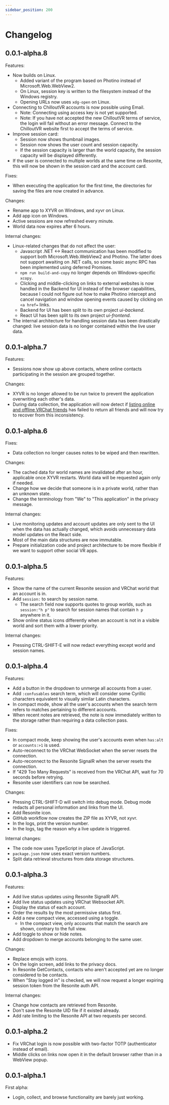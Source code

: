 ```yaml
---
sidebar_position: 200
---
```


# Changelog

## 0.0.1-alpha.8

Features:
- Now builds on Linux.
  - Added variant of the program based on Photino instead of Microsoft.Web.WebView2.
  - On Linux, session key is written to the filesystem instead of the Windows registry.
  - Opening URLs now uses `xdg-open` on Linux.
- Connecting to ChilloutVR accounts is now possible using Email.
  - Note: Connecting using access key is not yet supported.
  - Note: If you have not accepted the new ChilloutVR terms of service, the login will fail without an error message.
    Connect to the ChilloutVR website first to accept the terms of service.
- Improve session card:
  - Session now shows thumbnail images.
  - Session now shows the user count and session capacity.
  - If the session capacity is larger than the world capacity, the session capacity will be displayed differently.
- If the user is connected to multiple worlds at the same time on Resonite, this will now be shown in the session card and the account card.

Fixes:
- When executing the application for the first time, the directories for saving the files are now created in advance.

Changes:
- Rename app to XYVR on Windows, and xyvr on Linux.
- Add app icon on Windows.
- Active sessions are now refreshed every minute.
- World data now expires after 6 hours.

Internal changes:
- Linux-related changes that do not affect the user:
  - Javascript .NET <-> React communication has been modified to support both Microsoft.Web.WebView2 and Photino. The
    latter does not support awaiting on .NET calls, so some basic async RPC has been implemented using deferred Promises.
  - `npm run build-and-copy` no longer depends on Windows-specific `xcopy`.
  - Clicking and middle-clicking on links to external websites is now handled in the Backend for UI instead of the browser capabilities,
    because I could not figure out how to make Photino intercept and cancel navigation and window opening events caused by clicking on `<a href=` links.
  - Backend for UI has been split to its own project *ui-backend*.
  - React UI has been split to its own project *ui-frontend*.
- The internal architecture for handling session data has been drastically changed: live session data is no longer contained within the live user data.

## 0.0.1-alpha.7

Features:
- Sessions now show up above contacts, where online contacts participating in the session are grouped together.

Changes:
- XYVR is no longer allowed to be run twice to prevent the application overwriting each other's data.
- During data collection, the application will now detect if [listing online and offline VRChat friends](https://vrchat.community/openapi/get-friends) has failed to return all friends and will now try to recover from this inconsistency.

## 0.0.1-alpha.6

Fixes:
- Data collection no longer causes notes to be wiped and then rewritten.

Changes:
- The cached data for world names are invalidated after an hour, applicable once XYVR restarts. World data will be requested again only if needed.
- Change how we decide that someone is in a private world, rather than an unknown state.
- Change the terminology from "We" to "This application" in the privacy message.

Internal changes:
- Live monitoring updates and account updates are only sent to the UI when the data has actually changed, which avoids unnecessary data model updates on the React side.
- Most of the main data structures are now immutable.
- Prepare initialization code and project architecture to be more flexible if we want to support other social VR apps.

## 0.0.1-alpha.5

Features:
- Show the name of the current Resonite session and VRChat world that an account is in.
- Add `session:` to search by session name.
    - The search field now supports quotes to group worlds, such as `session:"h p"` to search for session names that contain `h p` anywhere in it.
- Show online status icons differently when an account is not in a visible world and sort them with a lower priority.

Internal changes:
- Pressing CTRL-SHIFT-E will now redact everything except world and session names.

## 0.0.1-alpha.4

Features:
- Add a button in the dropdown to unmerge all accounts from a user.
- Add `:confusables` search term, which will consider some Cyrillic characters equivalent to visually similar Latin characters.
- In compact mode, show all the user's accounts when the search term refers to matches pertaining to different accounts.
- When recent notes are retrieved, the note is now immediately written to the storage rather than requiring a data collection pass.

Fixes:
- In compact mode, keep showing the user's accounts even when `has:alt` or `accounts:>1` is used.
- Auto-reconnect to the VRChat WebSocket when the server resets the connection.
- Auto-reconnect to the Resonite SignalR when the server resets the connection.
- If "429 Too Many Requests" is received from the VRChat API, wait for 70 seconds before retrying.
- Resonite user identifiers can now be searched.

Changes:
- Pressing CTRL-SHIFT-D will switch into debug mode. Debug mode redacts all personal information and links from the UI.
- Add Resonite icon.
- GitHub workflow now creates the ZIP file as XYVR, not xyvr.
- In the logs, print the version number.
- In the logs, tag the reason why a live update is triggered.

Internal changes:
- The code now uses TypeScript in place of JavaScript.
- `package.json` now uses exact version numbers.
- Split data retrieval structures from data storage structures.

## 0.0.1-alpha.3

Features:
- Add live status updates using Resonite SignalR API.
- Add live status updates using VRChat Websocket API.
- Display the status of each account.
- Order the results by the most permissive status first.
- Add a new compact view, accessed using a toggle.
  - In the compact view, only accounts that match the search are shown, contrary to the full view.
- Add toggle to show or hide notes.
- Add dropdown to merge accounts belonging to the same user.

Changes:
- Replace emojis with icons.
- On the login screen, add links to the privacy docs.
- In Resonite GetContacts, contacts who aren't accepted yet are no longer considered to be contacts.
- When "Stay logged in" is checked, we will now request a longer expiring session token from the Resonite auth API.

Internal changes:
- Change how contacts are retrieved from Resonite.
- Don't save the Resonite UID file if it existed already.
- Add rate limiting to the Resonite API at two requests per second.

## 0.0.1-alpha.2

- Fix VRChat login is now possible with two-factor TOTP (authenticator instead of email).
- Middle clicks on links now open it in the default browser rather than in a WebView popup.

## 0.0.1-alpha.1

First alpha:
- Login, collect, and browse functionality are barely just working.
